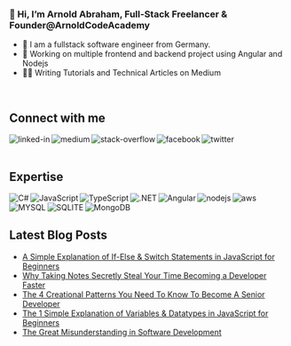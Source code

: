 ### 👋 Hi, I’m Arnold Abraham, Full-Stack Freelancer & Founder@ArnoldCodeAcademy

- 🔎 I am a fullstack software engineer from Germany.
- 🔭 Working on multiple frontend and backend project using Angular and Nodejs
- ✍🏻 Writing Tutorials and Technical Articles on Medium
<br>

## Connect with me
[<img align="left" alt="linked-in" src="https://img.shields.io/badge/linkedin-%230077B5.svg?&style=for-the-badge&logo=linkedin&logoColor=white" />](https://www.linkedin.com/in/arnold-abraham/)
[<img align="left" alt="medium" src="https://img.shields.io/badge/medium-%2312100E.svg?&style=for-the-badge&logo=medium&logoColor=white" />](https://arnoldcode.medium.com/)
[<img align="left" alt="stack-overflow" src="https://img.shields.io/badge/stack%20overflow-FE7A16?logo=stack-overflow&logoColor=white&style=for-the-badge" />](https://stackoverflow.com/users/16640576/arnold-abraham)
[<img align="left" alt="facebook" src="https://img.shields.io/badge/facebook-%231877F2.svg?&style=for-the-badge&logo=facebook&logoColor=white" />](https://www.facebook.com/arnold.abraham.5817)
[<img align="left" alt="twitter" src="https://img.shields.io/badge/twitter-%231DA1F2.svg?&style=for-the-badge&logo=twitter&logoColor=white" />](https://twitter.com/ArnoldAbrahamP1)
<br>
<br>
## Expertise

<img align="left" alt="C#" src="https://img.shields.io/badge/C%23-239120?style=for-the-badge&logo=c-sharp&logoColor=white" />
<img align="left" alt="JavaScript" src="https://img.shields.io/badge/JavaScript-323330?style=for-the-badge&logo=javascript&logoColor=F7DF1E" />
<img align="left" alt="TypeScript" src="https://img.shields.io/badge/TypeScript-007ACC?style=for-the-badge&logo=typescript&logoColor=white" />
<img align="left" alt=".NET" src="https://img.shields.io/badge/.NET-5C2D91?style=for-the-badge&logo=.net&logoColor=white" />
<img align="left" alt="Angular" src="https://img.shields.io/badge/Angular-DD0031?style=for-the-badge&logo=angular&logoColor=white" />
<img align="left" alt="nodejs" src="https://img.shields.io/badge/node.js%20-%2343853D.svg?&style=for-the-badge&logo=node.js&logoColor=white" />
<img align="left" alt="aws" src="https://img.shields.io/badge/Amazon%20AWS-%23232F3E?logo=amazon-aws&logoColor=white&style=for-the-badge" />
<img align="left" alt="MYSQL" src="https://img.shields.io/badge/MySQL-00000F?style=for-the-badge&logo=mysql&logoColor=white" />
<img align="left" alt="SQLITE" src="https://img.shields.io/badge/SQLite-07405E?style=for-the-badge&logo=sqlite&logoColor=white" />
<img align="left" alt="MongoDB" src="https://img.shields.io/badge/MongoDB-4EA94B?style=for-the-badge&logo=mongodb&logoColor=white" />
<br>
<br>

## Latest Blog Posts
<!-- BLOG-POST-LIST:START -->
- [A Simple Explanation of If-Else &amp; Switch Statements in JavaScript for Beginners](https://javascript.plainenglish.io/a-simple-explanation-of-if-else-switch-statements-in-javascript-for-beginners-1c6cfa1185c8?source=rss-857fb75dacea------2)
- [Why Taking Notes Secretly Steal Your Time Becoming a Developer Faster](https://medium.com/codex/why-taking-notes-secretly-steal-your-time-becoming-a-developer-faster-d96c13093f80?source=rss-857fb75dacea------2)
- [The 4 Creational Patterns You Need To Know To Become A Senior Developer](https://javascript.plainenglish.io/the-4-creational-patterns-you-need-to-know-to-become-a-senior-developer-e2d8c0a26b8f?source=rss-857fb75dacea------2)
- [The 1 Simple Explanation of Variables &amp; Datatypes in JavaScript for Beginners](https://javascript.plainenglish.io/the-1-simple-explanation-of-variables-datatypes-in-javascript-for-beginners-befc1a05dcc4?source=rss-857fb75dacea------2)
- [The Great Misunderstanding in Software Development](https://medium.com/geekculture/the-great-misunderstanding-in-software-development-589a3aa63e8f?source=rss-857fb75dacea------2)
<!-- BLOG-POST-LIST:END -->
